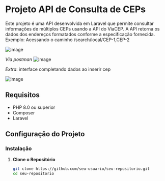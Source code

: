 # Projeto API de Consulta de CEPs

Este projeto é uma API desenvolvida em Laravel que permite consultar informações de múltiplos CEPs usando a API do ViaCEP. A API retorna os dados dos endereços formatados conforme a especificação fornecida.
Exemplo: Acessando o caminho /search/local/CEP-1,CEP-2

![image](https://github.com/user-attachments/assets/61b6b146-22c7-4e4e-944d-7eda9be013ee)


*Via postman*
![image](https://github.com/user-attachments/assets/2d2e27d8-9076-4579-ab9f-2dffc9277cab)


*Extra*: interface completando dados ao inserir cep


![image](https://github.com/user-attachments/assets/b7386e4b-6fe9-4f7b-9250-c64d58a002db)

## Requisitos

- PHP 8.0 ou superior
- Composer
- Laravel

## Configuração do Projeto

### Instalação

1. **Clone o Repositório**

   ```bash
   git clone https://github.com/seu-usuario/seu-repositorio.git
   cd seu-repositorio
